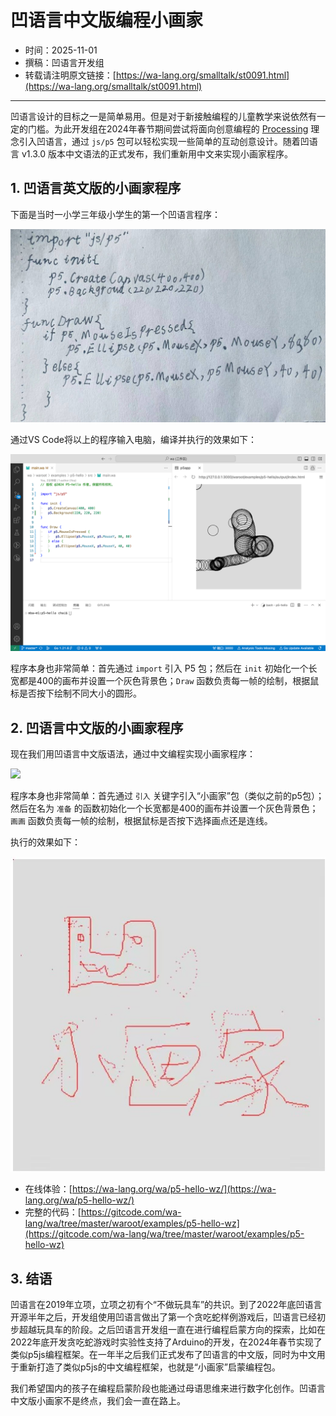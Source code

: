 # 凹语言中文版编程小画家

- 时间：2025-11-01
- 撰稿：凹语言开发组
- 转载请注明原文链接：[https://wa-lang.org/smalltalk/st0091.html](https://wa-lang.org/smalltalk/st0091.html)

---

凹语言设计的目标之一是简单易用。但是对于新接触编程的儿童教学来说依然有一定的门槛。为此开发组在2024年春节期间尝试将面向创意编程的 [Processing](https://processing.org/) 理念引入凹语言，通过 `js/p5` 包可以轻松实现一些简单的互动创意设计。随着凹语言 v1.3.0 版本中文语法的正式发布，我们重新用中文来实现小画家程序。

## 1. 凹语言英文版的小画家程序

下面是当时一小学三年级小学生的第一个凹语言程序：

![](/st0037-01.jpg)

通过VS Code将以上的程序输入电脑，编译并执行的效果如下：

![](/st0037-02.png)

程序本身也非常简单：首先通过 `import` 引入 P5 包；然后在 `init` 初始化一个长宽都是400的画布并设置一个灰色背景色；`Draw` 函数负责每一帧的绘制，根据鼠标是否按下绘制不同大小的圆形。

## 2. 凹语言中文版的小画家程序

现在我们用凹语言中文版语法，通过中文编程实现小画家程序：

![](/st0091-01.jpg)


程序本身也非常简单：首先通过 `引入` 关键字引入“小画家”包（类似之前的p5包）；然后在名为 `准备` 的函数初始化一个长宽都是400的画布并设置一个灰色背景色；`画画` 函数负责每一帧的绘制，根据鼠标是否按下选择画点还是连线。

执行的效果如下：

![](/st0091-02.jpg)

- 在线体验：[https://wa-lang.org/wa/p5-hello-wz/](https://wa-lang.org/wa/p5-hello-wz/)
- 完整的代码：[https://gitcode.com/wa-lang/wa/tree/master/waroot/examples/p5-hello-wz](https://gitcode.com/wa-lang/wa/tree/master/waroot/examples/p5-hello-wz)


## 3. 结语

凹语言在2019年立项，立项之初有个“不做玩具车”的共识。到了2022年底凹语言开源半年之后，开发组使用凹语言做出了第一个贪吃蛇样例游戏后，凹语言已经初步超越玩具车的阶段。之后凹语言开发组一直在进行编程启蒙方向的探索，比如在2022年底开发贪吃蛇游戏时实验性支持了Arduino的开发，在2024年春节实现了类似p5js编程框架。在一年半之后我们正式发布了凹语言的中文版，同时为中文用于重新打造了类似p5js的中文编程框架，也就是“小画家”启蒙编程包。

我们希望国内的孩子在编程启蒙阶段也能通过母语思维来进行数字化创作。凹语言中文版小画家不是终点，我们会一直在路上。
